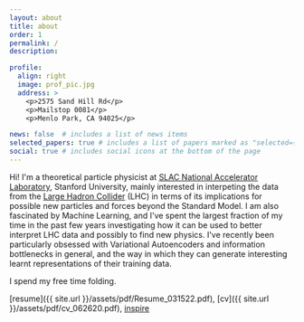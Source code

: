 ```yaml
---
layout: about
title: about
order: 1
permalink: /
description:

profile:
  align: right
  image: prof_pic.jpg			
  address: >
    <p>2575 Sand Hill Rd</p>
    <p>Mailstop 0081</p>
    <p>Menlo Park, CA 94025</p>

news: false  # includes a list of news items
selected_papers: true # includes a list of papers marked as "selected={true}"
social: true # includes social icons at the bottom of the page
---
```


Hi! I'm a theoretical particle physicist at [SLAC National Accelerator Laboratory](https://www6.slac.stanford.edu/), Stanford University, mainly interested in interpeting the data from the [Large Hadron Collider](https://home.cern/science/accelerators/large-hadron-collider) (LHC) in terms of its implications for possible new particles and forces beyond the Standard Model. I am also fascinated by Machine Learning, and I've spent the largest fraction of my time in the past few years investigating how it can be used to better interpret LHC data and possibly to find new physics. I've recently been particularly obsessed with Variational Autoencoders and information bottlenecks in general, and the way in which they can generate interesting learnt representations of their training data.

I spend my free time folding.

[resume]({{ site.url }}/assets/pdf/Resume_031522.pdf), [cv]({{ site.url }}/assets/pdf/cv_062620.pdf), [inspire](https://inspirehep.net/authors/1091295)
